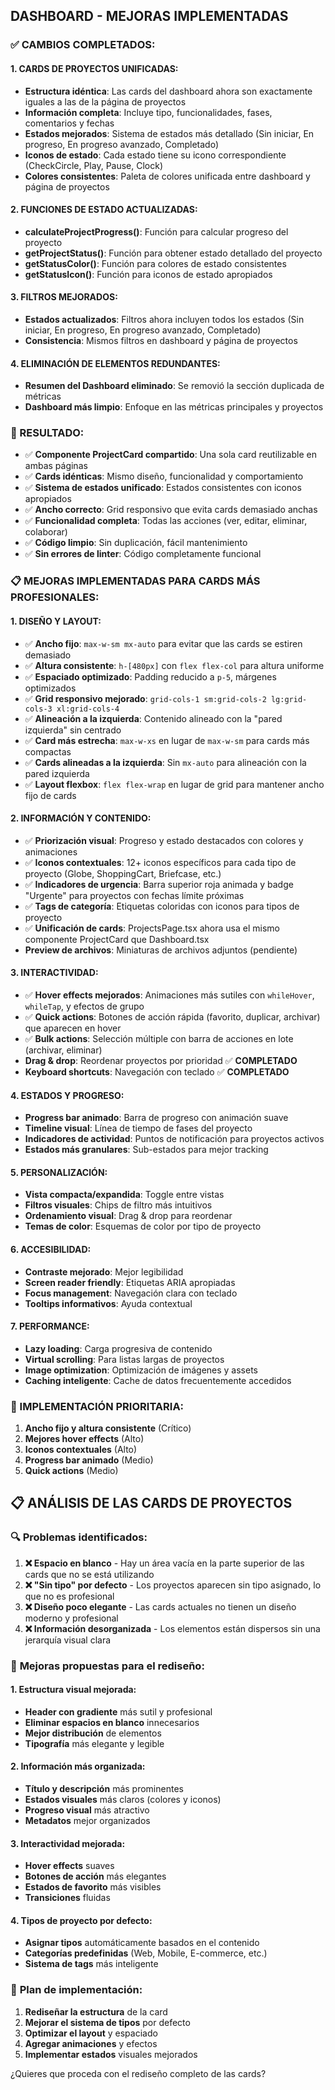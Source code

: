 ## **DASHBOARD - MEJORAS IMPLEMENTADAS**

### **✅ CAMBIOS COMPLETADOS:**

#### **1. CARDS DE PROYECTOS UNIFICADAS:**
- **Estructura idéntica**: Las cards del dashboard ahora son exactamente iguales a las de la página de proyectos
- **Información completa**: Incluye tipo, funcionalidades, fases, comentarios y fechas
- **Estados mejorados**: Sistema de estados más detallado (Sin iniciar, En progreso, En progreso avanzado, Completado)
- **Iconos de estado**: Cada estado tiene su icono correspondiente (CheckCircle, Play, Pause, Clock)
- **Colores consistentes**: Paleta de colores unificada entre dashboard y página de proyectos

#### **2. FUNCIONES DE ESTADO ACTUALIZADAS:**
- **calculateProjectProgress()**: Función para calcular progreso del proyecto
- **getProjectStatus()**: Función para obtener estado detallado del proyecto
- **getStatusColor()**: Función para colores de estado consistentes
- **getStatusIcon()**: Función para iconos de estado apropiados

#### **3. FILTROS MEJORADOS:**
- **Estados actualizados**: Filtros ahora incluyen todos los estados (Sin iniciar, En progreso, En progreso avanzado, Completado)
- **Consistencia**: Mismos filtros en dashboard y página de proyectos

#### **4. ELIMINACIÓN DE ELEMENTOS REDUNDANTES:**
- **Resumen del Dashboard eliminado**: Se removió la sección duplicada de métricas
- **Dashboard más limpio**: Enfoque en las métricas principales y proyectos

### **🎯 RESULTADO:**
- ✅ **Componente ProjectCard compartido**: Una sola card reutilizable en ambas páginas
- ✅ **Cards idénticas**: Mismo diseño, funcionalidad y comportamiento
- ✅ **Sistema de estados unificado**: Estados consistentes con iconos apropiados
- ✅ **Ancho correcto**: Grid responsivo que evita cards demasiado anchas
- ✅ **Funcionalidad completa**: Todas las acciones (ver, editar, eliminar, colaborar)
- ✅ **Código limpio**: Sin duplicación, fácil mantenimiento
- ✅ **Sin errores de linter**: Código completamente funcional

### **📋 MEJORAS IMPLEMENTADAS PARA CARDS MÁS PROFESIONALES:**

#### **1. DISEÑO Y LAYOUT:**
- ✅ **Ancho fijo**: `max-w-sm mx-auto` para evitar que las cards se estiren demasiado
- ✅ **Altura consistente**: `h-[480px]` con `flex flex-col` para altura uniforme
- ✅ **Espaciado optimizado**: Padding reducido a `p-5`, márgenes optimizados
- ✅ **Grid responsivo mejorado**: `grid-cols-1 sm:grid-cols-2 lg:grid-cols-3 xl:grid-cols-4`
- ✅ **Alineación a la izquierda**: Contenido alineado con la "pared izquierda" sin centrado
- ✅ **Card más estrecha**: `max-w-xs` en lugar de `max-w-sm` para cards más compactas
- ✅ **Cards alineadas a la izquierda**: Sin `mx-auto` para alineación con la pared izquierda
- ✅ **Layout flexbox**: `flex flex-wrap` en lugar de grid para mantener ancho fijo de cards

#### **2. INFORMACIÓN Y CONTENIDO:**
- ✅ **Priorización visual**: Progreso y estado destacados con colores y animaciones
- ✅ **Iconos contextuales**: 12+ iconos específicos para cada tipo de proyecto (Globe, ShoppingCart, Briefcase, etc.)
- ✅ **Indicadores de urgencia**: Barra superior roja animada y badge "Urgente" para proyectos con fechas límite próximas
- ✅ **Tags de categoría**: Etiquetas coloridas con iconos para tipos de proyecto
- ✅ **Unificación de cards**: ProjectsPage.tsx ahora usa el mismo componente ProjectCard que Dashboard.tsx
- **Preview de archivos**: Miniaturas de archivos adjuntos (pendiente)

#### **3. INTERACTIVIDAD:**
- ✅ **Hover effects mejorados**: Animaciones más sutiles con `whileHover`, `whileTap`, y efectos de grupo
- ✅ **Quick actions**: Botones de acción rápida (favorito, duplicar, archivar) que aparecen en hover
- ✅ **Bulk actions**: Selección múltiple con barra de acciones en lote (archivar, eliminar)
- **Drag & drop**: Reordenar proyectos por prioridad ✅ **COMPLETADO**
- **Keyboard shortcuts**: Navegación con teclado ✅ **COMPLETADO**

#### **4. ESTADOS Y PROGRESO:**
- **Progress bar animado**: Barra de progreso con animación suave
- **Timeline visual**: Línea de tiempo de fases del proyecto
- **Indicadores de actividad**: Puntos de notificación para proyectos activos
- **Estados más granulares**: Sub-estados para mejor tracking

#### **5. PERSONALIZACIÓN:**
- **Vista compacta/expandida**: Toggle entre vistas
- **Filtros visuales**: Chips de filtro más intuitivos
- **Ordenamiento visual**: Drag & drop para reordenar
- **Temas de color**: Esquemas de color por tipo de proyecto

#### **6. ACCESIBILIDAD:**
- **Contraste mejorado**: Mejor legibilidad
- **Screen reader friendly**: Etiquetas ARIA apropiadas
- **Focus management**: Navegación clara con teclado
- **Tooltips informativos**: Ayuda contextual

#### **7. PERFORMANCE:**
- **Lazy loading**: Carga progresiva de contenido
- **Virtual scrolling**: Para listas largas de proyectos
- **Image optimization**: Optimización de imágenes y assets
- **Caching inteligente**: Cache de datos frecuentemente accedidos

### **🎯 IMPLEMENTACIÓN PRIORITARIA:**
1. **Ancho fijo y altura consistente** (Crítico)
2. **Mejores hover effects** (Alto)
3. **Iconos contextuales** (Alto)
4. **Progress bar animado** (Medio)
5. **Quick actions** (Medio)

## 📋 **ANÁLISIS DE LAS CARDS DE PROYECTOS**

### 🔍 **Problemas identificados:**

1. **❌ Espacio en blanco** - Hay un área vacía en la parte superior de las cards que no se está utilizando
2. **❌ "Sin tipo" por defecto** - Los proyectos aparecen sin tipo asignado, lo que no es profesional
3. **❌ Diseño poco elegante** - Las cards actuales no tienen un diseño moderno y profesional
4. **❌ Información desorganizada** - Los elementos están dispersos sin una jerarquía visual clara

### 🎯 **Mejoras propuestas para el rediseño:**

#### **1. Estructura visual mejorada:**
- **Header con gradiente** más sutil y profesional
- **Eliminar espacios en blanco** innecesarios
- **Mejor distribución** de elementos
- **Tipografía** más elegante y legible

#### **2. Información más organizada:**
- **Título y descripción** más prominentes
- **Estados visuales** más claros (colores y iconos)
- **Progreso visual** más atractivo
- **Metadatos** mejor organizados

#### **3. Interactividad mejorada:**
- **Hover effects** suaves
- **Botones de acción** más elegantes
- **Estados de favorito** más visibles
- **Transiciones** fluidas

#### **4. Tipos de proyecto por defecto:**
- **Asignar tipos** automáticamente basados en el contenido
- **Categorías predefinidas** (Web, Mobile, E-commerce, etc.)
- **Sistema de tags** más inteligente

### 🚀 **Plan de implementación:**

1. **Rediseñar la estructura** de la card
2. **Mejorar el sistema de tipos** por defecto
3. **Optimizar el layout** y espaciado
4. **Agregar animaciones** y efectos
5. **Implementar estados** visuales mejorados

¿Quieres que proceda con el rediseño completo de las cards?